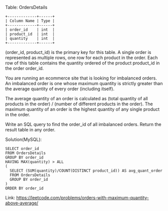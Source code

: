 Table: OrdersDetails
```
+-------------+------+
| Column Name | Type |
+-------------+------+
| order_id    | int  |
| product_id  | int  |
| quantity    | int  |
+-------------+------+
```
(order_id, product_id) is the primary key for this table.
A single order is represented as multiple rows, one row for each product in the order.
Each row of this table contains the quantity ordered of the product product_id in the order order_id.
 
You are running an ecommerce site that is looking for imbalanced orders. 
An imbalanced order is one whose maximum quantity is strictly greater than the average quantity of every order (including itself).

The average quantity of an order is calculated as (total quantity of all products in the order) / (number of different products in the order). 
The maximum quantity of an order is the highest quantity of any single product in the order.

Write an SQL query to find the order_id of all imbalanced orders.
Return the result table in any order.

Solution(MySQL):
```
SELECT order_id
FROM OrdersDetails
GROUP BY order_id
HAVING MAX(quantity) > ALL
(
  SELECT (SUM(quantity)/COUNT(DISTINCT product_id)) AS avg_quant_order
  FROM OrdersDetails
  GROUP BY order_id
)
ORDER BY order_id

```
Link: https://leetcode.com/problems/orders-with-maximum-quantity-above-average/
